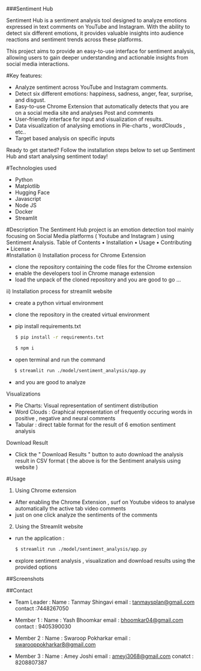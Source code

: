 ###Sentiment Hub

Sentiment Hub is a sentiment analysis tool designed to analyze emotions expressed in text comments on YouTube and Instagram. With the ability to detect six different emotions, it provides valuable insights into audience reactions and sentiment trends across these platforms.

This project aims to provide an easy-to-use interface for sentiment analysis, allowing users to gain deeper understanding and actionable insights from social media interactions.

#Key features:
- Analyze sentiment across YouTube and Instagram comments.
- Detect six different emotions: happiness, sadness, anger, fear, surprise, and disgust.
- Easy-to-use Chrome  Extension that automatically detects that you are on a social media site and analyses Post and comments 
- User-friendly interface for input and visualization of results.
- Data visualization of analysing emotions in Pie-charts , wordClouds , etc..
- Target based analysis on specific inputs

Ready to get started? Follow the installation steps below to set up Sentiment Hub and start analysing sentiment today!

#Technologies used 
- Python
- Matplotlib
- Hugging Face
- Javascript
- Node JS
- Docker 
- Streamlit


#Description
The Sentiment Hub project is an emotion detection tool mainly focusing on Social Media platforms ( Youtube and Instagram ) using Sentiment Analysis.
Table of Contents
	•	Installation
	•	Usage
	•	Contributing
	•	License
	•	
#Installation
i) Installation process for Chrome Extension
- clone the repository containing the code files for the Chrome extension 
- enable the developers tool in Chrome manage extension
- load the unpack of the cloned repository and you are good to go ...

ii) Installation process for streamlit website 
- create a python virtual environment 
- clone the repository in the created virtual environment 
- pip install requirements.txt
   ```bash
   $ pip install -r requirements.txt
   ```
   
   ```bash
   $ npm i
   ```
- open terminal and run the command
```bash
   $ streamlit run ./model/sentiment_analysis/app.py
   ```
- and you are good to analyze 

Visualizations

- Pie Charts: Visual representation of sentiment distribution
- Word Clouds : Graphical representation of frequently occuring words in positive , negative and neural comments 
- Tabular : direct table format for the result of 6 emotion sentiment analysis


Download Result 

- Click the " Download Results " button to auto download the analysis result in CSV format 
( the above is for the Sentiment analysis using website ) 



#Usage
1) Using Chrome extension
- After enabling the Chrome Extension , surf on Youtube videos to analyse automatically the active tab video comments
- just on one click analyze the sentiments of the comments 

2) Using the Streamlit website 
- run the application :
   ```bash
   $ streamlit run ./model/sentiment_analysis/app.py
   ```
- explore sentiment analysis , visualization and download results using the provided options


##Screenshots

      


##Contact

- Team Leader : Name : Tanmay Shingavi 
                  email : tanmaysplan@gmail.com
                  contact :7448267050

- Member 1 : Name : Yash Bhoomkar 
             email : bhoomkar04@gmail.com
             contact : 9405390030

- Member 2 : Name : Swaroop Pokharkar 
             email : swarooppokharkar8@gmail.com

- Member 3 : Name : Amey Joshi 
             email : ameyj3068@gmail.com
             conatct : 8208807387
